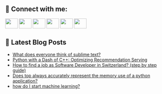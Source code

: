 ## 🔎 Connect with me:
[<img height="32" width="40" src="https://cdn.jsdelivr.net/npm/simple-icons@v5/icons/telegram.svg" />](https://t.me/bullbesh)
[<img height="32" width="40" src="https://cdn.jsdelivr.net/npm/simple-icons@v5/icons/vk.svg" />](https://vk.com/bullbesh)
[<img height="32" width="40" src="https://cdn.jsdelivr.net/npm/simple-icons@v5/icons/twitter.svg" />](https://twitter.com/bullbesh1)
[<img height="32" width="40" src="https://cdn.jsdelivr.net/npm/simple-icons@v5/icons/instagram.svg" />](https://www.instagram.com/bullbesh)
[<img height="32" width="40" src="https://cdn.jsdelivr.net/npm/simple-icons@v5/icons/reddit.svg" />](https://www.reddit.com/user/bullbesh)
[<img height="32" width="40" src="https://cdn.jsdelivr.net/npm/simple-icons@v5/icons/youtube.svg" />](https://www.youtube.com/channel/UCtfjRs6uzgq5mfm8S06WTcg)

## 📕 Latest Blog Posts
<!-- BLOG-POST-LIST:START -->
- [What does everyone think of sublime text?](https://www.reddit.com/r/Python/comments/vuer9b/what_does_everyone_think_of_sublime_text/)
- [Python with a Dash of C++: Optimizing Recommendation Serving](https://www.reddit.com/r/Python/comments/vuefnv/python_with_a_dash_of_c_optimizing_recommendation/)
- [How to find a job as Software Developer in Switzerland? &lpar;step by step guide&rpar;](https://www.reddit.com/r/Python/comments/vuduyj/how_to_find_a_job_as_software_developer_in/)
- [Does top always accurately represent the memory use of a python application?](https://www.reddit.com/r/Python/comments/vudube/does_top_always_accurately_represent_the_memory/)
- [how do I start machine learning?](https://www.reddit.com/r/Python/comments/vudjm1/how_do_i_start_machine_learning/)
<!-- BLOG-POST-LIST:END -->

